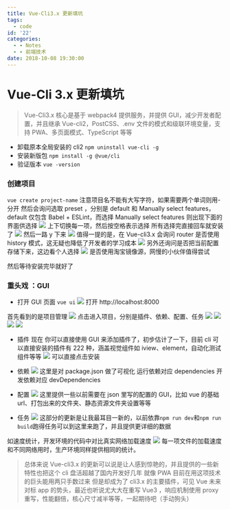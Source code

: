 ```yaml
---
title: Vue-Cli3.x 更新填坑
tags:
  - code
id: '22'
categories:
  - - Notes
  - - 前端技术
date: 2018-10-08 19:30:00
---
```


# Vue-Cli 3.x 更新填坑

> Vue-Cli3.x 核心是基于 webpack4 提供服务，并提供 GUI，减少开发者配置，并且继承 Vue-cli2，PostCSS、.env 文件的模式和级联环境变量，支持 PWA、多页面模式、TypeScript 等等

- 卸载原本全局安装的 cli2
  `npm uninstall vue-cli -g`
- 安装新版包
  `npm install -g @vue/cli`
- 验证版本
  `vue -version`

### 创建项目

`vue create project-name`
注意项目名不能有大写字符，如果需要两个单词则用-分开
然后会询问选取 preset ，分别是 default 和 Manually select features，default 仅包含 Babel + ESLint，而选择 Manually select features 则出现下面的界面供选择
[![](https://cdn.hansuku.com/wp-content/uploads/2018/10/1538983748252.png)](https://cdn.hansuku.com/wp-content/uploads/2018/10/1538983748252.png)
上下切换每一项，然后按空格表示选择 所有选择完直接回车就安装了
[![](https://cdn.hansuku.com/wp-content/uploads/2018/10/1538983921475.png)](https://cdn.hansuku.com/wp-content/uploads/2018/10/1538983921475.png)
然后一路 y 下来
[![](https://cdn.hansuku.com/wp-content/uploads/2018/10/1538983998808.png)](https://cdn.hansuku.com/wp-content/uploads/2018/10/1538983998808.png)
值得一提的是，在 Vue-cli3.x 会询问 router 是否使用 history 模式，这无疑也降低了开发者的学习成本
[![](https://cdn.hansuku.com/wp-content/uploads/2018/10/1538984130775.png)](https://cdn.hansuku.com/wp-content/uploads/2018/10/1538984130775.png)
另外还询问是否把当前配置存储下来，这边看个人选择
[![](https://cdn.hansuku.com/wp-content/uploads/2018/10/1538984180549.png)](https://cdn.hansuku.com/wp-content/uploads/2018/10/1538984180549.png)
是否使用淘宝镜像源，网慢的小伙伴值得尝试

然后等待安装完毕就好了

### 重头戏 ：GUI

- 打开 GUI 页面
  `vue ui`
  [![](https://cdn.hansuku.com/wp-content/uploads/2018/10/1538984791686.png)](https://cdn.hansuku.com/wp-content/uploads/2018/10/1538984791686.png)
  打开 http://localhost:8000

首先看到的是项目管理
[![](https://cdn.hansuku.com/wp-content/uploads/2018/10/1538986177737.png)](https://cdn.hansuku.com/wp-content/uploads/2018/10/1538986177737.png)
点击进入项目，分别是插件、依赖、配置、任务
[![](https://cdn.hansuku.com/wp-content/uploads/2018/10/1538986213635.png)](https://cdn.hansuku.com/wp-content/uploads/2018/10/1538986213635.png)
[![](https://cdn.hansuku.com/wp-content/uploads/2018/10/1538986279571.png)](https://cdn.hansuku.com/wp-content/uploads/2018/10/1538986279571.png)
[![](https://cdn.hansuku.com/wp-content/uploads/2018/10/1538986293419.png)](https://cdn.hansuku.com/wp-content/uploads/2018/10/1538986293419.png)
[![](https://cdn.hansuku.com/wp-content/uploads/2018/10/1538986293419.png)](https://cdn.hansuku.com/wp-content/uploads/2018/10/1538986293419.png)

- 插件
  现在 你可以直接使用 GUI 来添加插件了，初步估计了一下，目前 cli 可以直接安装的插件有 222 种，涵盖视觉组件如 iview、element，自动化测试组件等等
  [![](https://cdn.hansuku.com/wp-content/uploads/2018/10/1538986990555.png)](https://cdn.hansuku.com/wp-content/uploads/2018/10/1538986990555.png)
  可以直接点击安装

- 依赖
  [![](https://cdn.hansuku.com/wp-content/uploads/2018/10/1538987043677.png)](https://cdn.hansuku.com/wp-content/uploads/2018/10/1538987043677.png)
  这里是对 package.json 做了可视化 运行依赖对应 dependencies 开发依赖对应 devDependencies

- 配置
  [![](https://cdn.hansuku.com/wp-content/uploads/2018/10/1538987951803.png)](https://cdn.hansuku.com/wp-content/uploads/2018/10/1538987951803.png)
  这里提供一些以前需要在 json 里写的配置的 GUI，比如 vue 的基础 url、打包出来的文件夹、静态资源文件夹设置等等

- 任务
  [![](https://cdn.hansuku.com/wp-content/uploads/2018/10/1538988090405.png)](https://cdn.hansuku.com/wp-content/uploads/2018/10/1538988090405.png)
  这部分的更新是让我最耳目一新的，以前依靠`npm run dev`和`npm run build`跑得任务可以到这里来跑了，并且提供更详细的数据

如速度统计，开发环境的代码中对比真实网络加载速度
[![](https://cdn.hansuku.com/wp-content/uploads/2018/10/1538988211342.png)](https://cdn.hansuku.com/wp-content/uploads/2018/10/1538988211342.png)
每一项文件的加载速度和不同网络用时，生产环境同样提供相同的统计。

> 总体来说 Vue-cli3.x 的更新可以说是让人感到惊艳的，并且提供的一些新特性也把这个 cli 盘活超越了国内开发好几年 就像 PWA 目前在用这项技术的巨头能用两只手数过来 但是却成为了 cli3.x 的主要插件，可见 Vue 未来对标 app 的势头，最近也听说尤大大在重写 Vue3 ，响应机制使用 proxy 重写，性能翻倍，核心尺寸减半等等，一起期待吧![![](https://cdn.hansuku.com/wp-content/uploads/2018/10/1538989279371.png)](https://cdn.hansuku.com/wp-content/uploads/2018/10/1538989279371.png)（手动狗头）
